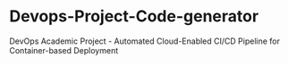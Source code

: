 # Devops-Project-Code-generator
DevOps Academic Project - Automated Cloud-Enabled CI/CD Pipeline for Container-based Deployment
